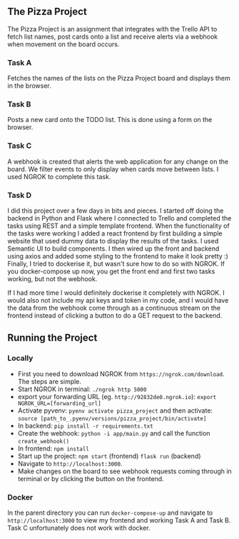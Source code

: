 ## The Pizza Project

The Pizza Project is an assignment that integrates with the Trello API to fetch list names, post cards onto a list and receive alerts via a webhook when movement on the board occurs.

### Task A

Fetches the names of the lists on the Pizza Project board and displays them in the browser.

### Task B

Posts a new card onto the TODO list. This is done using a form on the browser.

### Task C

A webhook is created that alerts the web application for any change on the board. We filter events to only display when cards move between lists. I used NGROK to complete this task.

### Task D

I did this project over a few days in bits and pieces. I started off doing the backend in Python and Flask where I connected to Trello and completed the tasks using REST and a simple template frontend.
When the functionality of the tasks were working I added a react frontend by first building a simple website that used dummy data to display the results of the tasks. I used Semantic UI to build components. I then wired up the front and backend using axios and added some styling to the frontend to make it look pretty :)
Finally, I tried to dockerise it, but wasn't sure how to do so with NGROK. If you docker-compose up now, you get the front end and first two tasks working, but not the webhook.

If I had more time I would definitely dockerise it completely with NGROK. I would also not include my api keys and token in my code, and I would have the data from the webhook come through as a continuous stream on the frontend instead of clicking a button to do a GET request to the backend.

## Running the Project

### Locally

- First you need to download NGROK from `https://ngrok.com/download`. The steps are simple.
- Start NGROK in terminal: `./ngrok http 5000`
- export your forwarding URL (eg. `http://92832de0.ngrok.io`): `export NGROK_URL=[forwarding_url]`
- Activate pyvenv: `pyenv activate pizza_project` and then activate: `source [path_to_.pyenv/versions/pizza_project/bin/activate]`
- In backend: `pip install -r requirements.txt`
- Create the webhook: `python -i app/main.py` and call the function `create_webhook()`
- In frontend: `npm install`
- Start up the project: `npm start` (frontend) `flask run` (backend)
- Navigate to `http://localhost:3000`.
- Make changes on the board to see webhook requests coming through in terminal or by clicking the button on the frontend.

### Docker

In the parent directory you can run `docker-compose-up` and navigate to `http://localhost:3000` to view my frontend and working Task A and Task B. Task C unfortunately does not work with docker.

